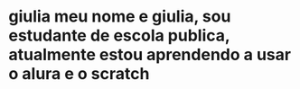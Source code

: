 # giulia meu nome e giulia, sou estudante de escola publica, atualmente estou aprendendo a usar o alura e o scratch 
